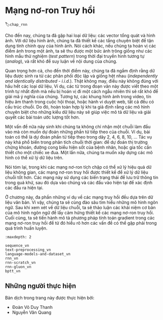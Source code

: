 <!--
# Recurrent Neural Networks
-->

# Mạng nơ-ron Truy hồi
:label:`chap_rnn`

<!--
So far we encountered two types of data: generic vectors and images.
For the latter we designed specialized layers to take advantage of the regularity properties in them.
In other words, if we were to permute the pixels in an image, it would be much more difficult to reason about 
its content of something that would look much like the background of a test pattern in the times of analog TV.
-->

Cho đến nay, chúng ta đã gặp hai loại dữ liệu: các vector tổng quát và hình ảnh.
Với dữ liệu hình ảnh, chúng ta đã thiết kế các tầng chuyên biệt để tận dụng tính chính quy của hình ảnh.
Nói cách khác, nếu chúng ta hoán vị các điểm ảnh trong một ảnh, ta sẽ thu được một bức ảnh trông giống như các hình mẫu thử nghiệm (*test pattern*) trong thời đại truyền hình tương tự (*analog*), và rất khó để suy luận về nội dung của chúng.

<!--
Most importantly, so far we tacitly assumed that our data is generated i.i.d., i.e., independently and identically distributed, all drawn from some distribution.
Unfortunately, this is not true for most data.
For instance, the words in this paragraph are written in sequence, and it would be quite difficult to decipher its meaning if they were permuted randomly.
Likewise, image frames in a video, the audio signal in a conversation, or the browsing behavior on a website, all follow sequential order.
It is thus only reasonable to assume that specialized models for such data will do better at describing it and at solving estimation problems.
-->

Quan trọng hơn cả, cho đến thời điểm này, chúng ta đã ngầm định rằng dữ liệu được sinh ra từ các phân phối độc lập và giống hệt nhau (*independently and identically distributed - i.i.d.*).
Thật không may, điều này không đúng với hầu hết các loại dữ liệu.
Ví dụ, các từ trong đoạn văn này được viết theo một trình tự nhất định mà nếu bị hoán vị đi một cách ngẫu nhiên thì sẽ rất khó để giải mã ý nghĩa của chúng.
Tương tự, các khung hình ảnh trong video, tín hiệu âm thanh trong cuộc hội thoại, hoặc hành vi duyệt web, tất cả đều có cấu trúc chuỗi.
Do đó, hoàn toàn hợp lý khi ta giả định rằng các mô hình chuyên biệt cho những kiểu dữ liệu này sẽ giúp việc mô tả dữ liệu và giải quyết các bài toán ước lượng tốt hơn.

<!--
Another issue arises from the fact that we might not only receive a sequence as an input but rather might be expected to continue the sequence.
For instance, the task could be to continue the series 2, 4, 6, 8, 10, ... 
This is quite common in time series analysis, to predict the stock market, the fever curve of a patient or the acceleration needed for a race car.
Again we want to have models that can handle such data.
-->

Một vấn đề nữa nảy sinh khi chúng ta không chỉ nhận một chuỗi làm đầu vào mà còn muốn dự đoán những phần tử tiếp theo của chuỗi.
Ví dụ, bài toán có thể là dự đoán phần tử tiếp theo trong dãy 2, 4, 6, 8, 10, ...
Tác vụ này khá phổ biến trong phân tích chuỗi thời gian: để dự đoán thị trường chứng khoán, đường cong biểu hiện sốt của bệnh nhân, hoặc gia tốc cần thiết cho một chiếc xe đua.
Một lần nữa, chúng ta muốn xây dựng các mô hình có thể xử lý dữ liệu trên.

<!--
In short, while convolutional neural networks can efficiently process spatial information, recurrent neural networks are designed to better handle sequential information.
These networks introduce state variables to store past information, and then determine the current outputs, together with the current inputs.
-->

Nói tóm lại, trong khi các mạng nơ-ron tích chập có thể xử lý hiệu quả dữ liệu không gian, các mạng nơ-ron truy hồi được thiết kế để xử lý dữ liệu chuỗi tốt hơn.
Các mạng này sử dụng các biến trạng thái để lưu trữ thông tin trong quá khứ, sau đó dựa vào chúng và các đầu vào hiện tại để xác định các đầu ra hiện tại.

<!--
Many of the examples for using recurrent networks are based on text data.
Hence, we will emphasize language models in this chapter.
After a more formal review of sequence data we discuss basic concepts of a language model and use this discussion as the inspiration for the design of recurrent neural networks.
Next, we describe the gradient calculation method in recurrent neural networks to explore problems that may be encountered in recurrent neural network training.
-->

Ở chương này, đa phần những ví dụ về các mạng truy hồi đều dựa trên dữ liệu văn bản.
Vì vậy, chúng ta sẽ cùng đào sâu tìm hiểu những mô hình ngôn ngữ.
Sau khi xem xét về dữ liệu chuỗi, ta sẽ thảo luận các khái niệm cơ bản của mô hình ngôn ngữ để lấy cảm hứng thiết kế các mạng nơ-ron truy hồi.
Cuối cùng, ta sẽ tiến hành mô tả phương pháp tính toán gradient trong các mạng nơ-ron truy hồi để từ đó hiểu rõ hơn các vấn đề có thể gặp phải trong quá trình huấn luyện.

```toc
:maxdepth: 2

sequence_vn
text-preprocessing_vn
language-models-and-dataset_vn
rnn_vn
rnn-scratch_vn
rnn-gluon_vn
bptt_vn
```

## Những người thực hiện
Bản dịch trong trang này được thực hiện bởi:

* Đoàn Võ Duy Thanh
* Nguyễn Văn Quang
